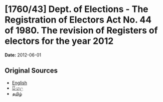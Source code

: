 # [1760/43] Dept. of Elections - The Registration of Electors Act No. 44 of 1980. The revision of Registers of electors for the year 2012

**Date:** 2012-06-01

## Original Sources

- [English](https://documents.gov.lk/view/extra-gazettes/2012/6/1760-43_E.pdf)
- [සිංහල](https://documents.gov.lk/view/extra-gazettes/2012/6/1760-43_S.pdf)
- [தமிழ்](https://documents.gov.lk/view/extra-gazettes/2012/6/1760-43_T.pdf)
